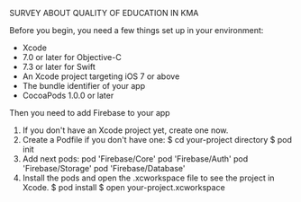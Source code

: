 SURVEY ABOUT QUALITY OF EDUCATION IN KMA

Before you begin, you need a few things set up in your environment:
  - Xcode
  - 7.0 or later for Objective-C
  - 7.3 or later for Swift
  - An Xcode project targeting iOS 7 or above
  - The bundle identifier of your app
  - CocoaPods 1.0.0 or later
  
Then you need to add Firebase to your app
1. If you don't have an Xcode project yet, create one now.
2. Create a Podfile if you don't have one:
  $ cd your-project directory
  $ pod init
3. Add next pods:
  pod 'Firebase/Core'
  pod 'Firebase/Auth'
  pod 'Firebase/Storage'
  pod 'Firebase/Database'
4. Install the pods and open the .xcworkspace file to see the project in Xcode.
  $ pod install
  $ open your-project.xcworkspace
